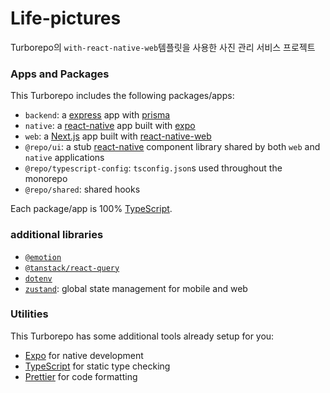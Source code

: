 # Life-pictures

Turborepo의 `with-react-native-web`템플릿을 사용한 사진 관리 서비스 프로젝트

### Apps and Packages

This Turborepo includes the following packages/apps:

- `backend`: a [express](https://expressjs.com/) app with [prisma](https://prisma.io/)
- `native`: a [react-native](https://reactnative.dev/) app built with [expo](https://docs.expo.dev/)
- `web`: a [Next.js](https://nextjs.org/) app built with [react-native-web](https://necolas.github.io/react-native-web/)
- `@repo/ui`: a stub [react-native](https://reactnative.dev/) component library shared by both `web` and `native` applications
- `@repo/typescript-config`: `tsconfig.json`s used throughout the monorepo
- `@repo/shared`: shared hooks

Each package/app is 100% [TypeScript](https://www.typescriptlang.org/).

### additional libraries

- [`@emotion`](https://emotion.sh/)
- [`@tanstack/react-query`](https://tanstack.com/query/v5/docs/framework/react/overview)
- [`dotenv`](https://github.com/motdotla/dotenv#readme)
- [`zustand`](https://zustand-demo.pmnd.rs/): global state management for mobile and web

### Utilities

This Turborepo has some additional tools already setup for you:

- [Expo](https://docs.expo.dev/) for native development
- [TypeScript](https://www.typescriptlang.org/) for static type checking
- [Prettier](https://prettier.io) for code formatting
